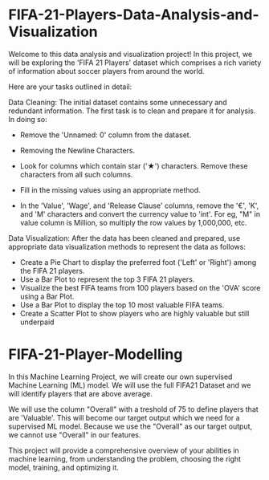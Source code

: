 # FIFA-21-Players-Data-Analysis-and-Visualization
Welcome to this data analysis and visualization project! In this project, we will be exploring the 'FIFA 21 Players' dataset which comprises a rich variety of information about soccer players from around the world. 

Here are your tasks outlined in detail:

Data Cleaning: The initial dataset contains some unnecessary and redundant information. The first task is to clean and prepare it for analysis. In doing so:
- Remove the 'Unnamed: 0' column from the dataset.

- Removing the Newline Characters.

- Look for columns which contain star ('★') characters. Remove these characters from all such columns.

- Fill in the missing values using an appropriate method.

- In the 'Value', 'Wage', and 'Release Clause' columns, remove the '€', 'K', and 'M' characters and convert the currency value to 'int'. For eg, "M" in value column is Million, so multiply the row values by 1,000,000, etc.

Data Visualization: After the data has been cleaned and prepared, use appropriate data visualization methods to represent the data as follows:
- Create a Pie Chart to display the preferred foot ('Left' or 'Right') among the FIFA 21 players.
- Use a Bar Plot to represent the top 3 FIFA 21 players.
- Visualize the best FIFA teams from 100 players based on the 'OVA' score using a Bar Plot.
- Use a Bar Plot to display the top 10 most valuable FIFA teams.
- Create a Scatter Plot to show players who are highly valuable but still underpaid

# FIFA-21-Player-Modelling
In this Machine Learning Project, we will create our own supervised Machine Learning (ML) model. We will use the full FIFA21 Dataset and we will identify players that are above average.

We will use the column "Overall" with a treshold of 75 to define players that are 'Valuable'. This will become our target output which we need for a supervised ML model. Because we use the "Overall" as our target output, we cannot use "Overall" in our features.

This project will provide a comprehensive overview of your abilities in machine learning, from understanding the problem, choosing the right model, training, and optimizing it.
